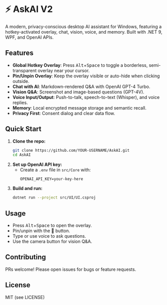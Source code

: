 # ⚡️ AskAI V2

A modern, privacy-conscious desktop AI assistant for Windows, featuring a hotkey-activated overlay, chat, vision, voice, and memory. Built with .NET 9, WPF, and OpenAI APIs.

## Features
- **Global Hotkey Overlay**: Press <kbd>Alt</kbd>+<kbd>Space</kbd> to toggle a borderless, semi-transparent overlay near your cursor.
- **Pin/Unpin Overlay**: Keep the overlay visible or auto-hide when clicking outside.
- **Chat with AI**: Markdown-rendered Q&A with OpenAI GPT-4 Turbo.
- **Vision Q&A**: Screenshot and image-based questions (GPT-4V).
- **Voice Input/Output**: Push-to-talk, speech-to-text (Whisper), and voice replies.
- **Memory**: Local encrypted message storage and semantic recall.
- **Privacy First**: Consent dialog and clear data flow.

## Quick Start
1. **Clone the repo:**
   ```sh
   git clone https://github.com/YOUR-USERNAME/AskAI.git
   cd AskAI
   ```
2. **Set up OpenAI API key:**
   - Create a `.env` file in `src/Core` with:
     ```
     OPENAI_API_KEY=your-key-here
     ```
3. **Build and run:**
   ```sh
   dotnet run --project src/UI/UI.csproj
   ```

## Usage
- Press <kbd>Alt</kbd>+<kbd>Space</kbd> to open the overlay.
- Pin/unpin with the 📌 button.
- Type or use voice to ask questions.
- Use the camera button for vision Q&A.

## Contributing
PRs welcome! Please open issues for bugs or feature requests.

## License
MIT (see LICENSE) 